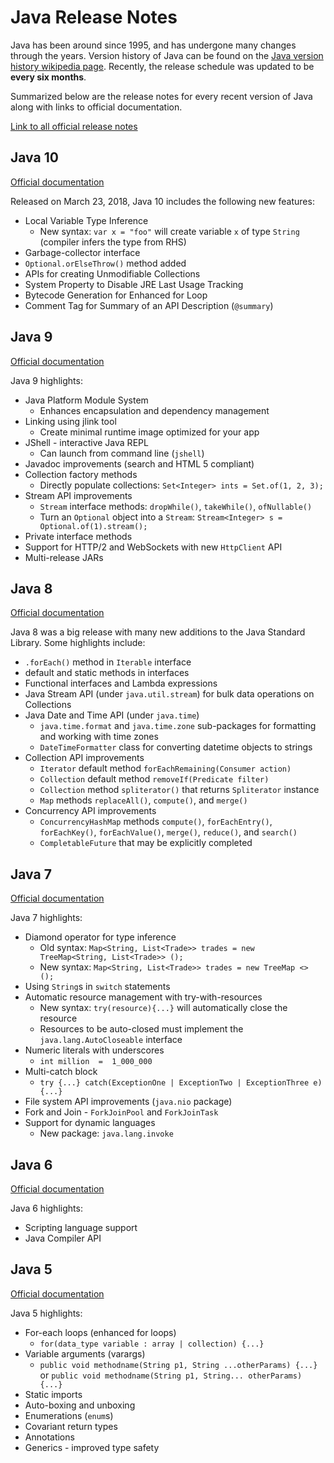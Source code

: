 # Java Release Notes
Java has been around since 1995, and has undergone many changes through the years. Version history of Java can be found on the [Java version history wikipedia page](https://en.wikipedia.org/wiki/Java_version_history). Recently, the release schedule was updated to be **every six months**.

Summarized below are the release notes for every recent version of Java along with links to official documentation.

[Link to all official release notes](http://www.oracle.com/technetwork/java/javase/jdk-relnotes-index-2162236.html)

## Java 10
[Official documentation](https://docs.oracle.com/javase/10/)

Released on March 23, 2018, Java 10 includes the following new features:
* Local Variable Type Inference
  * New syntax: `var x = "foo"` will create variable `x` of type `String` (compiler infers the type from RHS)
* Garbage-collector interface
* `Optional.orElseThrow()` method added
* APIs for creating Unmodifiable Collections
* System Property to Disable JRE Last Usage Tracking
* Bytecode Generation for Enhanced for Loop
* Comment Tag for Summary of an API Description (`@summary`)

## Java 9
[Official documentation](https://docs.oracle.com/javase/9/)

Java 9 highlights:
* Java Platform Module System
  * Enhances encapsulation and dependency management
* Linking using jlink tool
  * Create minimal runtime image optimized for your app
* JShell - interactive Java REPL
  * Can launch from command line (`jshell`)
* Javadoc improvements (search and HTML 5 compliant)
* Collection factory methods
  * Directly populate collections: `Set<Integer> ints = Set.of(1, 2, 3);`
* Stream API improvements
  * `Stream` interface methods: `dropWhile()`, `takeWhile()`, `ofNullable()`
  * Turn an `Optional` object into a `Stream`: `Stream<Integer> s = Optional.of(1).stream();`
* Private interface methods
* Support for HTTP/2 and WebSockets with new `HttpClient` API
* Multi-release JARs

## Java 8
[Official documentation](https://docs.oracle.com/javase/8/)

Java 8 was a big release with many new additions to the Java Standard Library. Some highlights include:
* `.forEach()` method in `Iterable` interface
* default and static methods in interfaces
* Functional interfaces and Lambda expressions
* Java Stream API (under `java.util.stream`) for bulk data operations on Collections
* Java Date and Time API (under `java.time`)
  *  `java.time.format` and `java.time.zone` sub-packages for formatting and working with time zones
  * `DateTimeFormatter` class for converting datetime objects to strings
* Collection API improvements
  * `Iterator` default method `forEachRemaining(Consumer action)`
  * `Collection` default method `removeIf(Predicate filter)`
  * `Collection` method `spliterator()` that returns `Spliterator` instance
  * `Map` methods `replaceAll()`, `compute()`, and `merge()`
* Concurrency API improvements
  * `ConcurrencyHashMap` methods `compute()`, `forEachEntry()`, `forEachKey()`, `forEachValue()`, `merge()`, `reduce()`, and `search()`
  * `CompletableFuture` that may be explicitly completed

## Java 7
[Official documentation](https://docs.oracle.com/javase/7/)

Java 7 highlights:
* Diamond operator for type inference
  * Old syntax: `Map<String, List<Trade>> trades = new TreeMap<String, List<Trade>> ();`
  * New syntax: `Map<String, List<Trade>> trades = new TreeMap <> ();`
* Using `String`s in `switch` statements
* Automatic resource management with try-with-resources
  * New syntax: `try(resource){...}` will automatically close the resource
  * Resources to be auto-closed must implement the `java.lang.AutoCloseable` interface
* Numeric literals with underscores
  * `int million  =  1_000_000`
* Multi-catch block
  * `try {...} catch(ExceptionOne | ExceptionTwo | ExceptionThree e) {...}`
* File system API improvements (`java.nio` package)
* Fork and Join - `ForkJoinPool` and `ForkJoinTask`
* Support for dynamic languages
  * New package: `java.lang.invoke`

## Java 6
[Official documentation](https://docs.oracle.com/javase/6/docs/api/)

Java 6 highlights:
* Scripting language support
* Java Compiler API

## Java 5
[Official documentation](https://docs.oracle.com/javase/1.5.0/docs/)

Java 5 highlights:
* For-each loops (enhanced for loops)
  * `for(data_type variable : array | collection) {...}`
* Variable arguments (varargs)
  * `public void methodname(String p1, String ...otherParams) {...}` or `public void methodname(String p1, String... otherParams) {...}`
* Static imports
* Auto-boxing and unboxing
* Enumerations (`enum`s)
* Covariant return types
* Annotations
* Generics - improved type safety